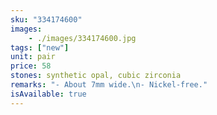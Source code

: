 ```yaml
---
sku: "334174600"
images:
    - ./images/334174600.jpg
tags: ["new"]
unit: pair
price: 58
stones: synthetic opal, cubic zirconia
remarks: "- About 7mm wide.\n- Nickel-free."
isAvailable: true
---
```

